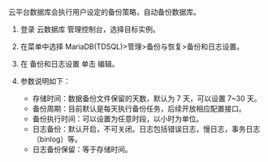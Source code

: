 云平台数据库会执行用户设定的备份策略，自动备份数据库。

1. 登录 云数据库 管理控制台，选择目标实例。
2. 在菜单中选择 MariaDB(TDSQL)>管理>备份与恢复>备份和日志设置。
3. 在 备份和日志设置 单击 编辑。
4. 参数说明如下：

	- 存储时间：数据备份文件保留的天数，默认为 7 天，可以设置 7~30 天。
	- 备份周期：目前默认是每天执行备份任务，后续开放相应配置接口。
	- 备份执行时间：可以设置为任意时段，以小时为单位。
	- 日志备份：默认开启，不可关闭。日志包括错误日志，慢日志，事务日志（binlog）等。
	- 日志备份保留：等于存储时间。